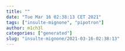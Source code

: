 ```yaml
---
title: ""
date: "Tue Mar 16 02:38:13 CET 2021"
tags: ["insulte-mignone", "pipotron"]
author: m1ch3l
categories: ["generated"]
slug: "insulte-mignone/2021-03-16-02:38:13"
---
```



